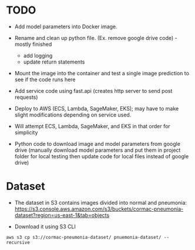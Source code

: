 # TODO

- Add model parameters into Docker image.
- Rename and clean up python file. (Ex. remove google drive code) - mostly finished

  - add logging
  - update return statements

- Mount the image into the container and test a single image prediction to see if the code runs here
- Add service code using fast.api (creates http server to send post requests)
- Deploy to AWS (ECS, Lambda, SageMaker, EKS); may have to make slight modifications depending on service used.
- Will attempt ECS, Lambda, SageMaker, and EKS in that order for simplicity
- Python code to download image and model parameters from google drive (manually download model parameters and put them in project folder for local testing then update code for local files instead of google drive)

# Dataset

- The dataset in S3 contains images divided into normal and pneumonia: https://s3.console.aws.amazon.com/s3/buckets/cormac-pneumonia-dataset?region=us-east-1&tab=objects

- Download it using S3 CLI

```
aws s3 cp s3://cormac-pneumonia-dataset/ pnuemonia-dataset/ --recursive
```
